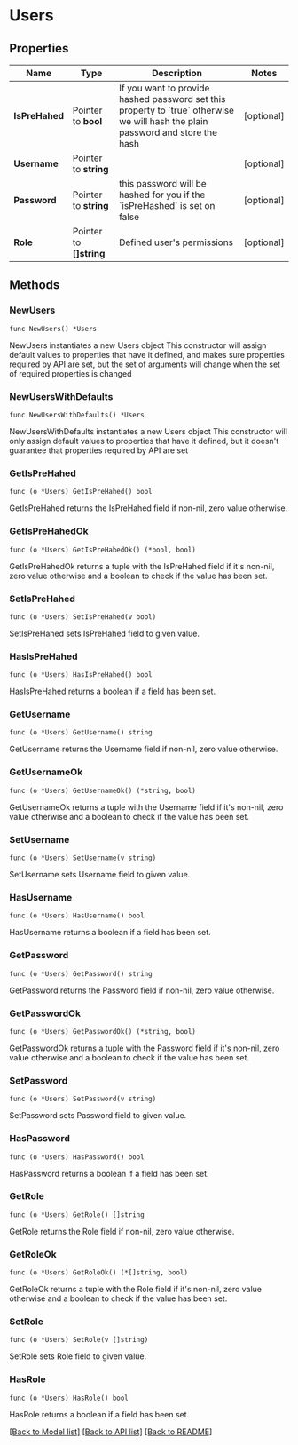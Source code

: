 # Users

## Properties

Name | Type | Description | Notes
------------ | ------------- | ------------- | -------------
**IsPreHahed** | Pointer to **bool** | If you want to provide hashed password set this property to &#x60;true&#x60; otherwise we will hash the plain password and store the hash | [optional] 
**Username** | Pointer to **string** |  | [optional] 
**Password** | Pointer to **string** | this password will be hashed for you if the &#x60;isPreHashed&#x60; is set on false | [optional] 
**Role** | Pointer to **[]string** | Defined user&#39;s permissions | [optional] 

## Methods

### NewUsers

`func NewUsers() *Users`

NewUsers instantiates a new Users object
This constructor will assign default values to properties that have it defined,
and makes sure properties required by API are set, but the set of arguments
will change when the set of required properties is changed

### NewUsersWithDefaults

`func NewUsersWithDefaults() *Users`

NewUsersWithDefaults instantiates a new Users object
This constructor will only assign default values to properties that have it defined,
but it doesn't guarantee that properties required by API are set

### GetIsPreHahed

`func (o *Users) GetIsPreHahed() bool`

GetIsPreHahed returns the IsPreHahed field if non-nil, zero value otherwise.

### GetIsPreHahedOk

`func (o *Users) GetIsPreHahedOk() (*bool, bool)`

GetIsPreHahedOk returns a tuple with the IsPreHahed field if it's non-nil, zero value otherwise
and a boolean to check if the value has been set.

### SetIsPreHahed

`func (o *Users) SetIsPreHahed(v bool)`

SetIsPreHahed sets IsPreHahed field to given value.

### HasIsPreHahed

`func (o *Users) HasIsPreHahed() bool`

HasIsPreHahed returns a boolean if a field has been set.

### GetUsername

`func (o *Users) GetUsername() string`

GetUsername returns the Username field if non-nil, zero value otherwise.

### GetUsernameOk

`func (o *Users) GetUsernameOk() (*string, bool)`

GetUsernameOk returns a tuple with the Username field if it's non-nil, zero value otherwise
and a boolean to check if the value has been set.

### SetUsername

`func (o *Users) SetUsername(v string)`

SetUsername sets Username field to given value.

### HasUsername

`func (o *Users) HasUsername() bool`

HasUsername returns a boolean if a field has been set.

### GetPassword

`func (o *Users) GetPassword() string`

GetPassword returns the Password field if non-nil, zero value otherwise.

### GetPasswordOk

`func (o *Users) GetPasswordOk() (*string, bool)`

GetPasswordOk returns a tuple with the Password field if it's non-nil, zero value otherwise
and a boolean to check if the value has been set.

### SetPassword

`func (o *Users) SetPassword(v string)`

SetPassword sets Password field to given value.

### HasPassword

`func (o *Users) HasPassword() bool`

HasPassword returns a boolean if a field has been set.

### GetRole

`func (o *Users) GetRole() []string`

GetRole returns the Role field if non-nil, zero value otherwise.

### GetRoleOk

`func (o *Users) GetRoleOk() (*[]string, bool)`

GetRoleOk returns a tuple with the Role field if it's non-nil, zero value otherwise
and a boolean to check if the value has been set.

### SetRole

`func (o *Users) SetRole(v []string)`

SetRole sets Role field to given value.

### HasRole

`func (o *Users) HasRole() bool`

HasRole returns a boolean if a field has been set.


[[Back to Model list]](../README.md#documentation-for-models) [[Back to API list]](../README.md#documentation-for-api-endpoints) [[Back to README]](../README.md)



